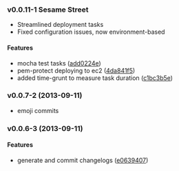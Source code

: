 <a name="v0.0.11-1"></a>
### v0.0.11-1 Sesame Street

- Streamlined deployment tasks
- Fixed configuration issues, now environment-based

#### Features

* mocha test tasks ([add0224e](https://github.com/bevacqua/io/commit/add0224ec63196e5b4998ee0da6120704e6d9be7))
* pem-protect deploying to ec2 ([4da841f5](https://github.com/bevacqua/io/commit/4da841f5d4eef8fa69102441dae3716d5af4056b))
* added time-grunt to measure task duration ([c1bc3b5e](https://github.com/bevacqua/io/commit/c1bc3b5ebcdfd10b69330333ae89640d323aae33))

<a name="v0.0.7-2"></a>
### v0.0.7-2 (2013-09-11)

* emoji commits

<a name="v0.0.6-3"></a>
### v0.0.6-3 (2013-09-11)


#### Features

* generate and commit changelogs ([e0639407](https://github.com/bevacqua/io/commit/e0639407add7492350caf0484676b80def38091c))
